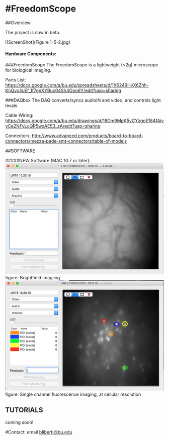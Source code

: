 #FreedomScope 
============

##Overview


The project is now in beta. 

![ScreenShot](Figure 1-5-2.jpg)

#### Hardware Components: 
###FreedomScope
The FreedomScope is a lightweight (<2g)  microscope for biological imaging.

Parts List:
https://docs.google.com/a/bu.edu/spreadsheets/d/1X6249HvX6Zhh-KnQvc4uEf_1f7gnXYBuc04Sh4Ooo6Y/edit?usp=sharing

###DAQbox
The DAQ converts/syncs audioIN and video, and controls light levals

Cable Wiring: https://docs.google.com/a/bu.edu/drawings/d/18Dm9MpK5yCYzgoE184fAivyCe2NFyLcQP5wxAE53_zA/edit?usp=sharing

Connectors:  http://www.advanced.com/products/board-to-board-connectors/mezza-pede-smt-connectors/table-of-models 


##SOFTWARE

#####NEW Software (MAC 10.7 or later):
![ScreenShot](FS01.jpg)
figure: Brightfield imagiing 
![ScreenShot](FS02.jpg)
figure: Single channel fluorescence imaging, at cellular resolution 



## TUTORIALS
coming soon!


#Contact:
email bliberti@bu.edu





